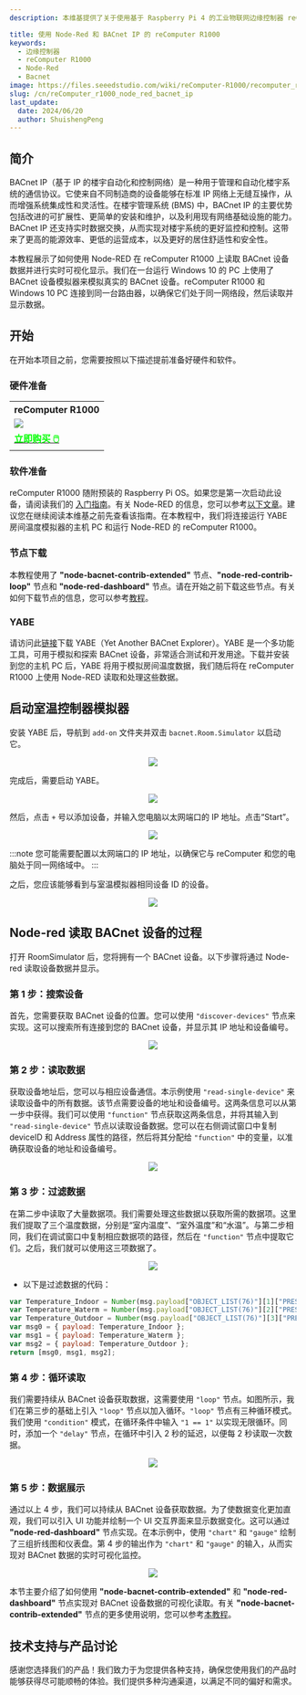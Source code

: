 ```yaml
---
description: 本维基提供了关于使用基于 Raspberry Pi 4 的工业物联网边缘控制器 reComputer R1000 的全面指南。内容包括设置 Node-RED、使用 YABE 模拟房间温度，以及发现和读取 BACnet IP 设备参数以实现高效的楼宇管理系统 (BMS) 集成。

title: 使用 Node-Red 和 BACnet IP 的 reComputer R1000
keywords:
  - 边缘控制器
  - reComputer R1000
  - Node-Red
  - Bacnet
image: https://files.seeedstudio.com/wiki/reComputer-R1000/recomputer_r_images/01.png
slug: /cn/reComputer_r1000_node_red_bacnet_ip
last_update:
  date: 2024/06/20
  author: ShuishengPeng
---
```


## 简介
BACnet IP（基于 IP 的楼宇自动化和控制网络）是一种用于管理和自动化楼宇系统的通信协议。它使来自不同制造商的设备能够在标准 IP 网络上无缝互操作，从而增强系统集成性和灵活性。在楼宇管理系统 (BMS) 中，BACnet IP 的主要优势包括改进的可扩展性、更简单的安装和维护，以及利用现有网络基础设施的能力。BACnet IP 还支持实时数据交换，从而实现对楼宇系统的更好监控和控制。这带来了更高的能源效率、更低的运营成本，以及更好的居住舒适性和安全性。

本教程展示了如何使用 Node-RED 在 reComputer R1000 上读取 BACnet 设备数据并进行实时可视化显示。我们在一台运行 Windows 10 的 PC 上使用了 BACnet 设备模拟器来模拟真实的 BACnet 设备。reComputer R1000 和 Windows 10 PC 连接到同一台路由器，以确保它们处于同一网络段，然后读取并显示数据。

## 开始

在开始本项目之前，您需要按照以下描述提前准备好硬件和软件。

### 硬件准备

<div class="table-center">
	<table class="table-nobg">
    <tr class="table-trnobg">
      <th class="table-trnobg">reComputer R1000</th>
		</tr>
    <tr class="table-trnobg"></tr>
		<tr class="table-trnobg">
			<td class="table-trnobg"><div style={{textAlign:'center'}}><img src="https://files.seeedstudio.com/wiki/reComputer-R1000/recomputer_r_images/01.png" style={{width:300, height:'auto'}}/></div></td>
		</tr>
    <tr class="table-trnobg"></tr>
		<tr class="table-trnobg">
			<td class="table-trnobg"><div class="get_one_now_container" style={{textAlign: 'center'}}><a class="get_one_now_item" href="https://www.seeedstudio.com/reComputer-R1025-10-p-5895.html" target="_blank" rel="noopener noreferrer">
              <strong><span><font color={'FFFFFF'} size={"4"}> 立即购买 🖱️</font></span></strong>
          </a></div></td>
        </tr>
    </table>
    </div>

### 软件准备

reComputer R1000 随附预装的 Raspberry Pi OS。如果您是第一次启动此设备，请阅读我们的 [入门指南](https://wiki.seeedstudio.com/cn/reComputer_r/)。有关 Node-RED 的信息，您可以参考[以下文章](https://wiki.seeedstudio.com/cn/Edge-Box-Getting-Started-with-Node-Red/)。建议您在继续阅读本维基之前先查看该指南。在本教程中，我们将连接运行 YABE 房间温度模拟器的主机 PC 和运行 Node-RED 的 reComputer R1000。

### 节点下载
本教程使用了 **"node-bacnet-contrib-extended"** 节点、**"node-red-contrib-loop"** 节点和 **"node-red-dashboard"** 节点。请在开始之前下载这些节点。有关如何下载节点的信息，您可以参考[教程](https://wiki.seeedstudio.com/cn/Edge-Box-Getting-Started-with-Node-Red/)。

### YABE

请访问此[链接](https://sourceforge.net/projects/yetanotherbacnetexplorer/)下载 YABE（Yet Another BACnet Explorer）。YABE 是一个多功能工具，可用于模拟和探索 BACnet 设备，非常适合测试和开发用途。下载并安装到您的主机 PC 后，YABE 将用于模拟房间温度数据，我们随后将在 reComputer R1000 上使用 Node-RED 读取和处理这些数据。

## 启动室温控制器模拟器

安装 YABE 后，导航到 `add-on` 文件夹并双击 `bacnet.Room.Simulator` 以启动它。

<center><img width={600} src="https://files.seeedstudio.com/wiki/Edge_Box/nodered/room-simulator.PNG" /></center>

完成后，需要启动 YABE。

<center><img width={600} src="https://files.seeedstudio.com/wiki/Edge_Box/nodered/Yabe-app.png" /></center>

然后，点击 `+` 号以添加设备，并输入您电脑以太网端口的 IP 地址。点击“Start”。

<center><img width={600} src="https://files.seeedstudio.com/wiki/Edge_Box/nodered/YABE-config.PNG" /></center>

:::note
您可能需要配置以太网端口的 IP 地址，以确保它与 reComputer 和您的电脑处于同一网络域中。
:::

之后，您应该能够看到与室温模拟器相同设备 ID 的设备。

<center><img width={600} src="https://files.seeedstudio.com/wiki/Edge_Box/nodered/simulator&YABE.PNG" /></center>

## Node-red 读取 BACnet 设备的过程

打开 RoomSimulator 后，您将拥有一个 BACnet 设备。以下步骤将通过 Node-red 读取设备数据并显示。

### 第 1 步：搜索设备

首先，您需要获取 BACnet 设备的位置。您可以使用 `"discover-devices"` 节点来实现。这可以搜索所有连接到您的 BACnet 设备，并显示其 IP 地址和设备编号。

<center><img width={800} src="https://files.seeedstudio.com/wiki/reComputer-R1000/Node_red_pic/1Search_device.gif" /></center>

### 第 2 步：读取数据

获取设备地址后，您可以与相应设备通信。本示例使用 `"read-single-device"` 来读取设备中的所有数据。该节点需要设备的地址和设备编号。这两条信息可以从第一步中获得。我们可以使用 `"function"` 节点获取这两条信息，并将其输入到 `"read-single-device"` 节点以读取设备数据。您可以在右侧调试窗口中复制 deviceID 和 Address 属性的路径，然后将其分配给 `"function"` 中的变量，以准确获取设备的地址和设备编号。

<center><img width={800} src="https://files.seeedstudio.com/wiki/reComputer-R1000/Node_red_pic/2ReadSingleDevice.gif" /></center>

### 第 3 步：过滤数据

在第二步中读取了大量数据项。我们需要处理这些数据以获取所需的数据项。这里我们提取了三个温度数据，分别是“室内温度”、“室外温度”和“水温”。与第二步相同，我们在调试窗口中复制相应数据项的路径，然后在 `"function"` 节点中提取它们。之后，我们就可以使用这三项数据了。

<center><img width={800} src="https://files.seeedstudio.com/wiki/reComputer-R1000/Node_red_pic/3Filter_data.gif" /></center>

- 以下是过滤数据的代码：
```javascript
var Temperature_Indoor = Number(msg.payload["OBJECT_LIST(76)"][1]["PRESENT_VALUE(85)"]); 
var Temperature_Waterm = Number(msg.payload["OBJECT_LIST(76)"][2]["PRESENT_VALUE(85)"]); 
var Temperature_Outdoor = Number(msg.payload["OBJECT_LIST(76)"][3]["PRESENT_VALUE(85)"]); 
var msg0 = { payload: Temperature_Indoor };
var msg1 = { payload: Temperature_Waterm };
var msg2 = { payload: Temperature_Outdoor };
return [msg0, msg1, msg2];
```

### 第 4 步：循环读取

我们需要持续从 BACnet 设备获取数据，这需要使用 `"loop"` 节点。如图所示，我们在第三步的基础上引入 `"loop"` 节点以加入循环。`"loop"` 节点有三种循环模式。我们使用 `"condition"` 模式，在循环条件中输入 `"1 == 1"` 以实现无限循环。同时，添加一个 `"delay"` 节点，在循环中引入 2 秒的延迟，以便每 2 秒读取一次数据。

<center><img width={800} src="https://files.seeedstudio.com/wiki/reComputer-R1000/Node_red_pic/4Loop_reading.gif" /></center>

### 第 5 步：数据展示

通过以上 4 步，我们可以持续从 BACnet 设备获取数据。为了使数据变化更加直观，我们可以引入 UI 功能并绘制一个 UI 交互界面来显示数据变化。这可以通过 **"node-red-dashboard"** 节点实现。在本示例中，使用 `"chart"` 和 `"gauge"` 绘制了三组折线图和仪表盘。第 4 步的输出作为 `"chart"` 和 `"gauge"` 的输入，从而实现对 BACnet 数据的实时可视化监控。

<center><img width={800} src="https://files.seeedstudio.com/wiki/reComputer-R1000/Node_red_pic/5show.gif" /></center>

本节主要介绍了如何使用 **"node-bacnet-contrib-extended"** 和 **"node-red-dashboard"** 节点实现对 BACnet 设备数据的可视化读取。有关 **"node-bacnet-contrib-extended"** 节点的更多使用说明，您可以参考[本教程](https://wiki.seeedstudio.com/cn/edge_box_rpi_200_node_red_bacnet_tcp/)。

## 技术支持与产品讨论

感谢您选择我们的产品！我们致力于为您提供各种支持，确保您使用我们的产品时能够获得尽可能顺畅的体验。我们提供多种沟通渠道，以满足不同的偏好和需求。

<div class="button_tech_support_container">
<a href="https://forum.seeedstudio.com/" class="button_forum"></a> 
<a href="https://www.seeedstudio.com/contacts" class="button_email"></a>
</div>

<div class="button_tech_support_container">
<a href="https://discord.gg/eWkprNDMU7" class="button_discord"></a> 
<a href="https://github.com/Seeed-Studio/wiki-documents/discussions/69" class="button_discussion"></a>
</div>